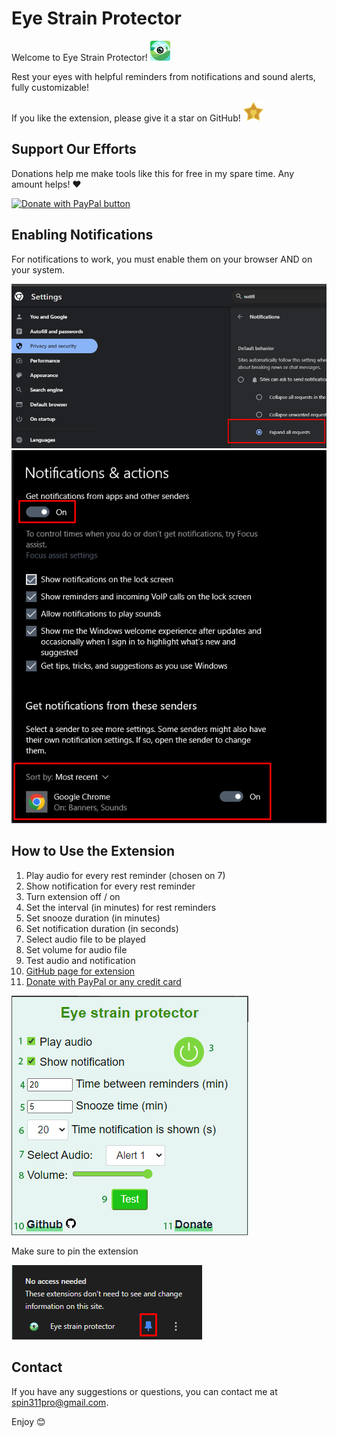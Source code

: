 # Eye Strain Protector

Welcome to Eye Strain Protector! <img src="imgs/iconBig2.png" alt="icon" height="32">

Rest your eyes with helpful reminders from notifications and sound alerts, fully customizable!

If you like the extension, please give it a star on GitHub! <img src="imgs/github-star.png" alt="icon" height="32">

## Support Our Efforts

Donations help me make tools like this for free in my spare time. Any amount helps! ❤️

[![Donate with PayPal button](https://www.paypalobjects.com/en_US/i/btn/btn_donateCC_LG.gif)](https://www.paypal.com/donate/?hosted_button_id=4WXEWMN3QGLGY)

## Enabling Notifications

For notifications to work, you must enable them on your browser AND on your system.

![Enable on Google](docs/imgs/enableGoogle.png)
![Enable on Windows](docs/imgs/enableWindows.png)

## How to Use the Extension

1. Play audio for every rest reminder (chosen on 7)
2. Show notification for every rest reminder
3. Turn extension off / on
4. Set the interval (in minutes) for rest reminders
5. Set snooze duration (in minutes)
6. Set notification duration (in seconds)
7. Select audio file to be played
8. Set volume for audio file
9. Test audio and notification
10. [GitHub page for extension](https://github.com/spin311/EyeStrainProtector)
11. [Donate with PayPal or any credit card](https://www.paypal.com/donate/?hosted_button_id=4WXEWMN3QGLGY)

![Popup Screenshot](docs/imgs/popup.png)

Make sure to pin the extension

![Pin extension](docs/imgs/pin.png)

## Contact

If you have any suggestions or questions, you can contact me at [spin311pro@gmail.com](mailto:spin311pro@gmail.com).

Enjoy 😊